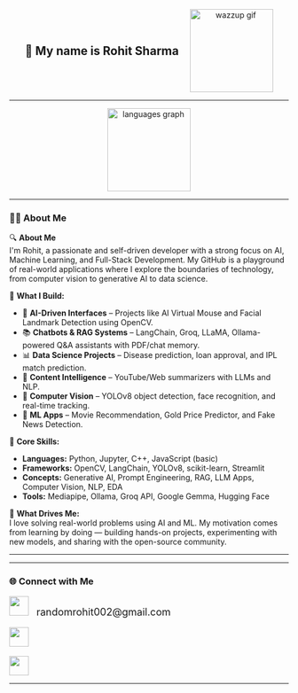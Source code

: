 <div align="center" style="display: flex; align-items: center; justify-content: center; gap: 20px;">
  <h2 style="margin: 0;">👋 My name is Rohit Sharma</h2>
  <img src="https://media.giphy.com/media/v1.Y2lkPTc5MGI3NjExaHZxYXdxdjA0NjYzdWkzNmhibTV5NDVxaHdyd2dhbXk0NWEyMjhzMiZlcD12MV9naWZzX3NlYXJjaCZjdD1n/jx5MJyZqAFsLS/giphy.gif" height="150" alt="wazzup gif" />
</div>

---

<div align="center">
  <img src="https://github-readme-stats.vercel.app/api/top-langs?username=RandomRohit-hub&locale=en&hide_title=false&layout=compact&card_width=320&langs_count=5&theme=dracula&hide_border=false" height="150" alt="languages graph" />
</div>

---

### 🧑‍💻 About Me

🔍 **About Me**  
I'm Rohit, a passionate and self-driven developer with a strong focus on AI, Machine Learning, and Full-Stack Development. My GitHub is a playground of real-world applications where I explore the boundaries of technology, from computer vision to generative AI to data science.

🚀 **What I Build:**
- 🤖 **AI-Driven Interfaces** – Projects like AI Virtual Mouse and Facial Landmark Detection using OpenCV.
- 📚 **Chatbots & RAG Systems** – LangChain, Groq, LLaMA, Ollama-powered Q&A assistants with PDF/chat memory.
- 📊 **Data Science Projects** – Disease prediction, loan approval, and IPL match prediction.
- 🎥 **Content Intelligence** – YouTube/Web summarizers with LLMs and NLP.
- 🎯 **Computer Vision** – YOLOv8 object detection, face recognition, and real-time tracking.
- 🧮 **ML Apps** – Movie Recommendation, Gold Price Predictor, and Fake News Detection.

🧠 **Core Skills:**
- **Languages:** Python, Jupyter, C++, JavaScript (basic)  
- **Frameworks:** OpenCV, LangChain, YOLOv8, scikit-learn, Streamlit  
- **Concepts:** Generative AI, Prompt Engineering, RAG, LLM Apps, Computer Vision, NLP, EDA  
- **Tools:** Mediapipe, Ollama, Groq API, Google Gemma, Hugging Face  

🌱 **What Drives Me:**  
I love solving real-world problems using AI and ML. My motivation comes from learning by doing — building hands-on projects, experimenting with new models, and sharing with the open-source community.

---




---

### 🌐 Connect with Me

<div align="left">
  <img src="https://img.shields.io/static/v1?message=Gmail&logo=gmail&label=&color=D14836&logoColor=white&labelColor=&style=for-the-badge" height="35" />
  <span style="font-size: 18px; margin-left: 10px;">randomrohit002@gmail.com</span>
  <br><br>

  <a href="https://www.linkedin.com/in/rohit-sharma-441b20297" target="_blank">
    <img src="https://img.shields.io/static/v1?message=LinkedIn&logo=linkedin&label=&color=0077B5&logoColor=white&labelColor=&style=for-the-badge" height="35" />
  </a>
  <br><br>

  <a href="https://share.streamlit.io/user/randomrohit-hub" target="_blank">
    <img src="https://img.shields.io/badge/Streamlit-App-red?logo=streamlit&logoColor=white&style=for-the-badge" height="35" />
  </a>
</div>

---
